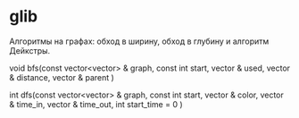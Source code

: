 ﻿# glib
Алгоритмы на графах: обход в ширину, обход в глубину и алгоритм Дейкстры.

void bfs(const vector<vector<int>> & graph, 
         const int                   start, 
         vector<bool>              & used, 
         vector<int>               & distance, 
         vector<int>               & parent
        )

int dfs(const vector<vector<int>> & graph,
        const int                   start,
        vector<int>               & color,
        vector<int>               & time_in,
        vector<int>               & time_out,
        int 	                    start_time = 0 
       )	


